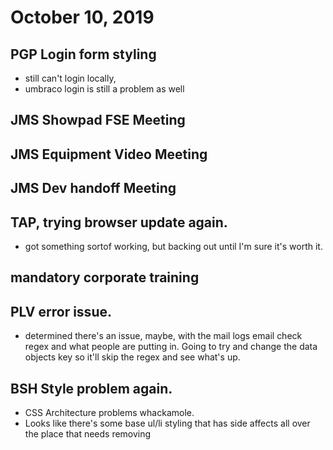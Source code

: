 # October 10, 2019

## PGP Login form styling
- still can't login locally,
- umbraco login is still a problem as well

## JMS Showpad FSE Meeting

## JMS Equipment Video Meeting

## JMS Dev handoff Meeting

## TAP, trying browser update again.
- got something sortof working, but backing out until I'm sure it's worth it.

## mandatory corporate training

## PLV error issue. 
- determined there's an issue, maybe, with the mail logs email check regex and what people are putting in. Going to try and change the data objects key so it'll skip the regex and see what's up.

## BSH Style problem again.
- CSS Architecture problems whackamole.
- Looks like there's some base ul/li styling that has side affects all over the place that needs removing

